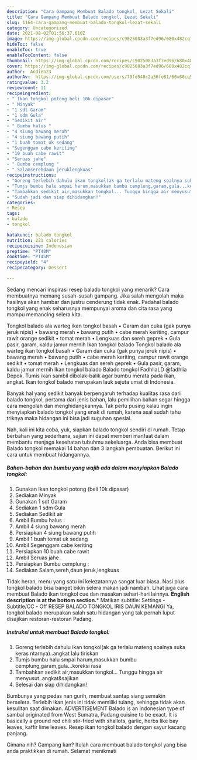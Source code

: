 ```yaml
---
description: "Cara Gampang Membuat Balado tongkol, Lezat Sekali"
title: "Cara Gampang Membuat Balado tongkol, Lezat Sekali"
slug: 1164-cara-gampang-membuat-balado-tongkol-lezat-sekali
category: Uncategorized
date: 2021-08-02T01:56:37.610Z
image: https://img-global.cpcdn.com/recipes/c9025083a3f7ed96/680x482cq70/balado-tongkol-foto-resep-utama.jpg
hideToc: false
enableToc: true
enableTocContent: false
thumbnail: https://img-global.cpcdn.com/recipes/c9025083a3f7ed96/680x482cq70/balado-tongkol-foto-resep-utama.jpg
cover: https://img-global.cpcdn.com/recipes/c9025083a3f7ed96/680x482cq70/balado-tongkol-foto-resep-utama.jpg
author:  Andien23
authorAv:  https://img-global.cpcdn.com/users/79fd548c2a56fe81/60x60cq50/avatar.jpg
ratingvalue: 3.2
reviewcount: 11
recipeingredient:
- " Ikan tongkol potong beli 10k dipasar"
- " Minyak"
- "1 sdt Garam"
- "1 sdm Gula"
- "Sedikit air"
- " Bumbu halus "
- "4 siung bawang merah"
- "4 siung bawang putih"
- "1 buah tomat uk sedang"
- "Segenggam cabe keriting"
- "10 buah cabe rawit"
- "Seruas jahe"
- " Bumbu cemplung "
- " Salamserehdaun jeruklengkuas"
recipeinstructions:
- "Goreng terlebih dahulu ikan tongkol(ak ga terlalu mateng soalnya suka keras ntarnya)..angkat lalu tiriskan"
- "Tumjs bumbu halu smpai harum,masukkan bumbu cemplung,garam,gula...koreksi rasa"
- "Tambahkan sedikit air,masukkan tongkol... Tunggu hingga air menyusut..angkat&amp;sajikan"
- "Sudah jadi dan siap dihidangkan!"
categories:
- Resep
tags:
- balado
- tongkol

katakunci: balado tongkol 
nutrition: 221 calories
recipecuisine: Indonesian
preptime: "PT40M"
cooktime: "PT45M"
recipeyield: "4"
recipecategory: Dessert

---
```



Sedang mencari inspirasi resep balado tongkol yang menarik? Cara membuatnya memang susah-susah gampang. Jika salah mengolah maka hasilnya akan hambar dan justru cenderung tidak enak. Padahal balado tongkol yang enak seharusnya mempunyai aroma dan cita rasa yang mampu memancing selera kita.


Tongkol balado ala warteg ikan tongkol basah • Garam dan cuka (gak punya jeruk nipis) • bawang merah • bawang putih • cabe merah keriting, campur rawit orange sedikit • tomat merah • Lengkuas dan sereh geprek • Gula pasir, garam, kaldu jamur mernih Ikan tongkol balado Tongkol balado ala warteg ikan tongkol basah • Garam dan cuka (gak punya jeruk nipis) • bawang merah • bawang putih • cabe merah keriting, campur rawit orange sedikit • tomat merah • Lengkuas dan sereh geprek • Gula pasir, garam, kaldu jamur mernih Ikan tongkol balado Balado tongkol FadhliaLD @fadhlia Depok. Tumis ikan sambil dibolak-balik agar bumbu merata pada ikan, angkat. Ikan tongkol balado merupakan lauk sejuta umat di Indonesia.

Banyak hal yang sedikit banyak berpengaruh terhadap kualitas rasa dari balado tongkol, pertama dari jenis bahan, lalu pemilihan bahan segar hingga cara mengolah dan menghidangkannya. Tak perlu pusing kalau ingin menyiapkan balado tongkol yang enak di rumah, karena asal sudah tahu triknya maka hidangan ini bisa jadi suguhan spesial.


Nah, kali ini kita coba, yuk, siapkan balado tongkol sendiri di rumah. Tetap berbahan yang sederhana, sajian ini dapat memberi manfaat dalam membantu menjaga kesehatan tubuhmu sekeluarga. Anda bisa membuat Balado tongkol memakai 14 bahan dan 3 langkah pembuatan. Berikut ini cara untuk membuat hidangannya.

<!--inarticleads1-->

##### Bahan-bahan dan bumbu yang wajib ada dalam menyiapkan Balado tongkol:

1. Gunakan  Ikan tongkol potong (beli 10k dipasar)
1. Sediakan  Minyak
1. Gunakan 1 sdt Garam
1. Sediakan 1 sdm Gula
1. Sediakan Sedikit air
1. Ambil  Bumbu halus :
1. Ambil 4 siung bawang merah
1. Persiapkan 4 siung bawang putih
1. Ambil 1 buah tomat uk sedang
1. Ambil Segenggam cabe keriting
1. Persiapkan 10 buah cabe rawit
1. Ambil Seruas jahe
1. Persiapkan  Bumbu cemplung :
1. Sediakan  Salam,sereh,daun jeruk,lengkuas


Tidak heran, menu yang satu ini kelezatannya sangat luar biasa. Nasi plus tongkol balado bisa banget bikin selera makan jadi nambah. Lihat juga cara membuat Balado ikan tongkol cue dan masakan sehari-hari lainnya. **English description is at the bottom section.*** Matikan subtitle: Settings - Subtitle/CC - Off RESEP BALADO TONGKOL IRIS DAUN KEMANGI Ya, tongkol balado merupakan salah satu hidangan yang tak pernah luput disajikan restoran-restoran Padang. 

<!--inarticleads2-->

##### Instruksi untuk membuat Balado tongkol:

1. Goreng terlebih dahulu ikan tongkol(ak ga terlalu mateng soalnya suka keras ntarnya)..angkat lalu tiriskan
1. Tumjs bumbu halu smpai harum,masukkan bumbu cemplung,garam,gula...koreksi rasa
1. Tambahkan sedikit air,masukkan tongkol... Tunggu hingga air menyusut..angkat&amp;sajikan
1. Selesai dan siap dihidangkan!

Bumbunya yang pedas nan gurih, membuat santap siang semakin berselera. Terlebih ikan jenis ini tidak memiliki tulang, sehingga tidak akan kesulitan saat dimakan. ADVERTISEMENT Balado is an Indonesian type of sambal originated from West Sumatra, Padang cuisine to be exact. It is basically a ground red chili stir-fried with shallots, garlic, herbs like bay leaves, kaffir lime leaves. Resep ikan tongkol balado dengan sayur kacang panjang. 

Gimana nih? Gampang kan? Itulah cara membuat balado tongkol yang bisa anda praktikkan di rumah. Selamat menikmati
